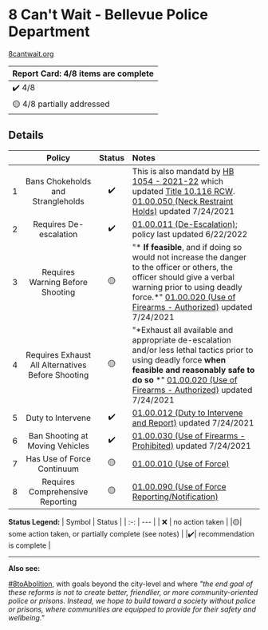 # 8 Can't Wait - Bellevue Police Department

[8cantwait.org](https://8cantwait.org/)

<!---
| :heavy_check_mark: Report Card: 8/8 items are complete |
| :-: |

| :yellow_circle: Report Card: 4/8items are complete |
| :-: |
--->

| Report Card: 4/8 items are complete |
| :-- |
|  :heavy_check_mark: 4/8 |
| :yellow_circle: 4/8 partially addressed |

## Details

|   | Policy | Status | Notes |
|:-:|   :-:  |  :-:   | :--   |
| 1 | Bans Chokeholds and Strangleholds | :heavy_check_mark: | This is also mandatd by [HB 1054 - 2021-22](https://app.leg.wa.gov/billsummary?billnumber=1054&year=2021) which updated [Title 10.116 RCW](https://app.leg.wa.gov/RCW/default.aspx?cite=10.116.020). [01.00.050 (Neck Restraint Holds)](https://public.powerdms.com/bellpd/tree/documents/1760) updated 7/24/2021 |
| 2 | Requires De-escalation | :heavy_check_mark: |  [01.00.011 (De-Escalation)](https://public.powerdms.com/bellpd/tree/documents/2334783); policy last updated 6/22/2022  |
| 3 | Requires Warning Before Shooting | :yellow_circle: | "* **If feasible**, and if doing so would not increase the danger to the officer or others, the officer should give a verbal warning prior to using deadly force.*" [01.00.020 (Use of Firearms - Authorized)](https://public.powerdms.com/bellpd/tree/documents/1757) updated 7/24/2021 |
| 4 | Requires Exhaust All Alternatives Before Shooting | :yellow_circle:| "*Exhaust all available and appropriate de-escalation and/or less lethal tactics prior to using deadly force **when feasible and reasonably safe to do so** *" [01.00.020 (Use of Firearms - Authorized)](https://public.powerdms.com/bellpd/tree/documents/1757) updated 7/24/2021  |
| 5 | Duty to Intervene | :heavy_check_mark: | [01.00.012 (Duty to Intervene and Report)](https://public.powerdms.com/bellpd/tree/documents/2414128) updated 7/24/2021 |
| 6 | Ban Shooting at Moving Vehicles | :heavy_check_mark: | [01.00.030 (Use of Firearms - Prohibited)](https://public.powerdms.com/bellpd/tree/documents/1758)  updated 7/24/2021 |
| 7 | Has Use of Force Continuum | :yellow_circle: | [01.00.010 (Use of Force)](https://public.powerdms.com/bellpd/tree/documents/1756) |
| 8 | Requires Comprehensive Reporting | :yellow_circle:  | [01.00.090 (Use of Force Reporting/Notification)](https://public.powerdms.com/bellpd/tree/documents/1764) |

**Status Legend:**
| Symbol | Status |
|   :-:  |  ---   |
| :x: | no action taken |
|:yellow_circle:| some action taken, or partially complete (see notes) |
|:heavy_check_mark:| recommendation is complete |

---

**Also see:** 

[#8toAbolition](https://www.8toabolition.com/), with goals beyond the city-level and where *"the end goal of these reforms is not to create better, friendlier, or more community-oriented police or prisons. Instead, we hope to build toward a society without police or prisons, where communities are equipped to provide for their safety and wellbeing."*
